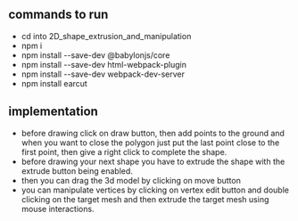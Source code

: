 ## commands to run
- cd into 2D_shape_extrusion_and_manipulation
- npm i
- npm install --save-dev @babylonjs/core
- npm install --save-dev html-webpack-plugin
- npm install --save-dev webpack-dev-server
- npm install earcut

## implementation
- before drawing click on draw button, then add points to the ground and when you want to close the polygon just put the last point close to the first point, then give a right click to complete the shape.
- before drawing your next shape you have to extrude the shape with the extrude button being enabled.
- then you can drag the 3d model by clicking on move button
- you can manipulate vertices by clicking on vertex edit button and double clicking on the target mesh and then extrude the target mesh using mouse interactions.
